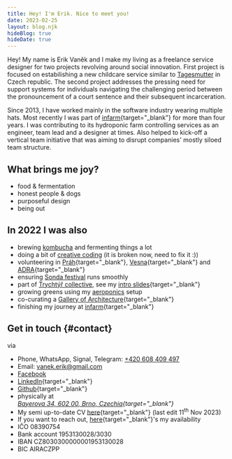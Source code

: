 ```yaml
---
title: Hey! I'm Erik. Nice to meet you!
date: 2023-02-25
layout: blog.njk
hideBlog: true
hideDate: true
---
```


<!-- Hey, I'm Erik. Nice to meet you.

![Me with a melon](/img/me-melon.jpeg)
_Me with a melon_ -->

Hey! My name is Erik Vaněk and I make my living as a freelance service designer for two projects revolving around social innovation. First project is focused on estabilishing a new childcare service similar to [Tagesmutter](https://de.wikipedia.org/wiki/Kindertagespflege) in Czech republic. The second project addresses the pressing need for support systems for individuals navigating the challenging period between the pronouncement of a court sentence and their subsequent incarceration.

 Since 2013, I have worked mainly in the software industry wearing multiple hats. Most recently I was part of [infarm](https://www.infarm.com/){target="_blank"} for more than four years. I was contributing to its hydroponic farm controlling services as an engineer, team lead and a designer at times. Also helped to kick-off a vertical team initiative that was aiming to disrupt companies' mostly siloed team structure.
 
## What brings me joy?
-   food & fermentation
-   honest people & dogs
-   purposeful design
-   being out

## In 2022 I was also

-   brewing [kombucha](/kombucha) and fermenting things a lot
-   doing a bit of [creative coding](/pudem-pudem) (it is broken now, need to fix it :))
-   volunteering in [Práh](https://www.prahjm.cz/){target="_blank"}, [Vesna](https://spolekvesna.cz/){target="_blank"} and [ADRA](https://adra.cz/){target="_blank"}
-   ensuring [Sonda festival](https://www.youtube.com/watch?v=C4JHn8dAfMg&ab_channel=SONDAFestival) runs smoothly
-   part of [Trychtýř collective](https://svitava.org/udalost/open-call-trychtyr/), see my [intro slides](/trychtyr){target="_blank"}
-   growing greens using my [aeroponics](/aero) setup
-   co-curating a [Gallery of Architecture](https://www.galeriearchitekturybrno.cz/){target="_blank"}
- finishing my journey at [infarm](https://www.infarm.com){target="_blank"}

<!-- I like to do stuff. [Growing greens aeroponically](/aero/) or develop on the [web](/development/).

Working professionally as a software developer for several years capable of wearing a designer or a product hat. Otherwise you'll find me cooking often, fermenting things and spending my time outside preferably.

### What do I like?

- honesty,
- simple & seasonal food,
- understanding root causes of things,
- decisiveness,
- creative wordplay.
- independent musicians (see [my wishlist](https://bandcamp.com/falsepositive/wishlist))

### What I do not like?

- bullshit and playing games,
- improper tooling (e.g. dull knives),
- stereotypes,
- "But we've always done it this way" mindset,
- overcooked pasta.
-->

## Get in touch {#contact}

via

-   Phone, WhatsApp, Signal, Telegram: [+420 608 409 497](tel:+420608409497)
-   Email: [vanek.erik@gmail.com](mailto:vanek.erik@gmail.com)
-   [Facebook](https://www.facebook.com/profile.php?id=100007185917001)
-   [LinkedIn](https://www.linkedin.com/in/erikvanek/){target="_blank"}
-   [Github](https://github.com/erikvanek/){target="_blank"}
-   physically at <address>[Bayerova 34, 602 00, Brno, Czechia](https://www.google.com/maps/place/Bayerova+803%2F34,+602+00+Brno-st%C5%99ed-Veve%C5%99%C3%AD,+%C4%8Cesko/@49.2085446,16.5990392,17z/data=!3m1!4b1!4m5!3m4!1s0x4712946a11225445:0x50532260eba4db3c!8m2!3d49.2085411!4d16.6012279){target="_blank"}</address>
- My semi up-to-date CV [here](../documents/Erik-Vanek-cv.pdf){target="_blank"} (last edit 11<sup>th</sup> Nov 2023)
- If you want to reach out, [here](https://calendar.google.com/calendar/embed?src=vanek.erik%40gmail.com&ctz=Europe%2FPrague){target="_blank"}'s my availability
- IČO 08390754
- Bank account 1953130028/3030
- IBAN CZ8030300000001953130028
- BIC AIRACZPP